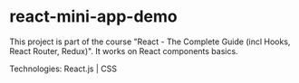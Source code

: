 # react-mini-app-demo

This project is part of the course "React - The Complete Guide (incl Hooks, React Router, Redux)". It works on React components basics.

Technologies: React.js | CSS
